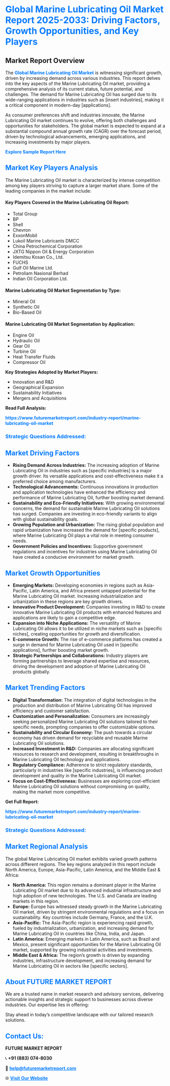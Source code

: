 <h1 style="color: #007BFF;">Global Marine Lubricating Oil Market Report 2025-2033: Driving Factors, Growth Opportunities, and Key Players</h1>

<section id="overview">
<h2>Market Report Overview</h2>
<p>The <a href="https://www.futuremarketreport.com/industry-report/marine-lubricating-oil-market" style="color: #007BFF; text-decoration: none;"><strong>Global Marine Lubricating Oil Market</strong></a> is witnessing significant growth, driven by increasing demand across various industries. This report delves into the key aspects of the Marine Lubricating Oil market, providing a comprehensive analysis of its current status, future potential, and challenges. The demand for Marine Lubricating Oil has surged due to its wide-ranging applications in industries such as [insert industries], making it a critical component in modern-day [applications].</p>
<p>As consumer preferences shift and industries innovate, the Marine Lubricating Oil market continues to evolve, offering both challenges and opportunities for stakeholders. The global market is expected to expand at a substantial compound annual growth rate (CAGR) over the forecast period, driven by technological advancements, emerging applications, and increasing investments by major players.</p>
</section>

<section id="overview">
<p><a href="https://www.futuremarketreport.com/request-sample/reportId=102944" style="color: #007BFF; text-decoration: none;"><strong>Explore Sample Report Here</strong></a></p>
</section>

<section id="key-players">
<h2 style="color: #007BFF;">Market Key Players Analysis</h2>
<p>The Marine Lubricating Oil market is characterized by intense competition among key players striving to capture a larger market share. Some of the leading companies in the market include:</p>
<h4>Key Players Covered in the Marine Lubricating Oil Report:</h4>
<ul><li>Total Group</li><li>BP</li><li>Shell</li><li>Chevron</li><li>ExxonMobil</li><li>Lukoil Marine Lubricants DMCC</li><li>China Petrochemical Corporation</li><li>JXTG Nippon Oil &amp; Energy Corporation</li><li>Idemitsu Kosan Co., Ltd.</li><li>FUCHS</li><li>Gulf Oil Marine Ltd.</li><li>Petroliam Nasional Berhad</li><li>Indian Oil Corporation Ltd.</li></ul>
<h4>Marine Lubricating Oil Market Segmentation by Type:</h4>
<ul><li>Mineral Oil</li><li>Synthetic Oil</li><li>Bio-Based Oil</li></ul>

<h4>Marine Lubricating Oil Market Segmentation by Application:</h4>
<ul><li>Engine Oil</li><li>Hydraulic Oil</li><li>Gear Oil</li><li>Turbine Oil</li><li>Heat Transfer Fluids</li><li>Compressor Oil</li></ul>
<p><strong>Key Strategies Adopted by Market Players:</strong></p>
<ul>
<li>Innovation and R&D</li>
<li>Geographical Expansion</li>
<li>Sustainability Initiatives</li>
<li>Mergers and Acquisitions</li>
</ul>
</section>

<section>
<p><strong>Read Full Analysis: </strong></p><a href="https://www.futuremarketreport.com/industry-report/marine-lubricating-oil-market" style="color: #007BFF; text-decoration: none;"><strong>https://www.futuremarketreport.com/industry-report/marine-lubricating-oil-market</strong></a>
<h3 style="color: #007BFF;">Strategic Questions Addressed:</h3>
</section>

<section id="driving-factors">
<h2 style="color: #007BFF;">Market Driving Factors</h2>
<ul>
<li><strong>Rising Demand Across Industries:</strong> The increasing adoption of Marine Lubricating Oil in industries such as [specific industries] is a major growth driver. Its versatile applications and cost-effectiveness make it a preferred choice among manufacturers.</li>
<li><strong>Technological Advancements:</strong> Continuous innovations in production and application technologies have enhanced the efficiency and performance of Marine Lubricating Oil, further boosting market demand.</li>
<li><strong>Sustainability and Eco-Friendly Initiatives:</strong> With growing environmental concerns, the demand for sustainable Marine Lubricating Oil solutions has surged. Companies are investing in eco-friendly variants to align with global sustainability goals.</li>
<li><strong>Growing Population and Urbanization:</strong> The rising global population and rapid urbanization have increased the demand for [specific products], where Marine Lubricating Oil plays a vital role in meeting consumer needs.</li>
<li><strong>Government Policies and Incentives:</strong> Supportive government regulations and incentives for industries using Marine Lubricating Oil have created a conducive environment for market growth.</li>
</ul>
</section>

<section id="growth-opportunities">
<h2 style="color: #007BFF;">Market Growth Opportunities</h2>
<ul>
<li><strong>Emerging Markets:</strong> Developing economies in regions such as Asia-Pacific, Latin America, and Africa present untapped potential for the Marine Lubricating Oil market. Increasing industrialization and urbanization in these regions are key growth drivers.</li>
<li><strong>Innovative Product Development:</strong> Companies investing in R&D to create innovative Marine Lubricating Oil products with enhanced features and applications are likely to gain a competitive edge.</li>
<li><strong>Expansion into Niche Applications:</strong> The versatility of Marine Lubricating Oil allows it to be utilized in niche markets such as [specific niches], creating opportunities for growth and diversification.</li>
<li><strong>E-commerce Growth:</strong> The rise of e-commerce platforms has created a surge in demand for Marine Lubricating Oil used in [specific applications], further boosting market growth.</li>
<li><strong>Strategic Partnerships and Collaborations:</strong> Industry players are forming partnerships to leverage shared expertise and resources, driving the development and adoption of Marine Lubricating Oil products globally.</li>
</ul>
</section>

<section id="trending-factors">
<h2 style="color: #007BFF;">Market Trending Factors</h2>
<ul>
<li><strong>Digital Transformation:</strong> The integration of digital technologies in the production and distribution of Marine Lubricating Oil has improved efficiency and customer satisfaction.</li>
<li><strong>Customization and Personalization:</strong> Consumers are increasingly seeking personalized Marine Lubricating Oil solutions tailored to their specific needs, prompting companies to offer customizable options.</li>
<li><strong>Sustainability and Circular Economy:</strong> The push towards a circular economy has driven demand for recyclable and reusable Marine Lubricating Oil solutions.</li>
<li><strong>Increased Investment in R&D:</strong> Companies are allocating significant resources to research and development, resulting in breakthroughs in Marine Lubricating Oil technology and applications.</li>
<li><strong>Regulatory Compliance:</strong> Adherence to strict regulatory standards, particularly in industries like [specific industries], is influencing product development and quality in the Marine Lubricating Oil market.</li>
<li><strong>Focus on Cost-Effectiveness:</strong> Businesses are exploring cost-efficient Marine Lubricating Oil solutions without compromising on quality, making the market more competitive.</li>
</ul>
</section>

<section>
<p><strong>Get Full Report: </strong></p><a href="https://www.futuremarketreport.com/industry-report/marine-lubricating-oil-market" style="color: #007BFF; text-decoration: none;"><strong>https://www.futuremarketreport.com/industry-report/marine-lubricating-oil-market</strong></a>
<h3 style="color: #007BFF;">Strategic Questions Addressed:</h3>
</section>


<section id="regional-analysis">
<h2 style="color: #007BFF;">Market Regional Analysis</h2>
<p>The global Marine Lubricating Oil market exhibits varied growth patterns across different regions. The key regions analyzed in this report include North America, Europe, Asia-Pacific, Latin America, and the Middle East & Africa:</p>
<ul>
<li><strong>North America:</strong> This region remains a dominant player in the Marine Lubricating Oil market due to its advanced industrial infrastructure and high adoption of new technologies. The U.S. and Canada are leading markets in this region.</li>
<li><strong>Europe:</strong> Europe has witnessed steady growth in the Marine Lubricating Oil market, driven by stringent environmental regulations and a focus on sustainability. Key countries include Germany, France, and the U.K.</li>
<li><strong>Asia-Pacific:</strong> The Asia-Pacific region is experiencing rapid growth, fueled by industrialization, urbanization, and increasing demand for Marine Lubricating Oil in countries like China, India, and Japan.</li>
<li><strong>Latin America:</strong> Emerging markets in Latin America, such as Brazil and Mexico, present significant opportunities for the Marine Lubricating Oil market, supported by growing industrial activities and investments.</li>
<li><strong>Middle East & Africa:</strong> The region’s growth is driven by expanding industries, infrastructure development, and increasing demand for Marine Lubricating Oil in sectors like [specific sectors].</li>
</ul>
</section>

<footer>
<h2 style="color: #007BFF;">About FUTURE MARKET REPORT</h2>
<p>We are a trusted name in market research and advisory services, delivering actionable insights and strategic support to businesses across diverse industries. Our expertise lies in offering:</p>

<p>Stay ahead in today’s competitive landscape with our tailored research solutions.</p>

<h2 style="color: #007BFF;">Contact Us:</h2>
<p><strong>FUTURE MARKET REPORT</strong></p>
<p>📞 <strong>+91 (883) 074-8030</strong></p>
<p>📧 <strong><a href="mailto:help@futuremarketreport.com" style="color: #007BFF;">help@futuremarketreport.com</a></strong></p>
<p>🌐 <strong><a href="https://www.futuremarketreport.com/" style="color: #007BFF;">Visit Our Website</a></strong></p>
</footer>